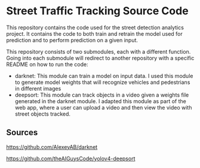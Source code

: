 # Street Traffic Tracking Source Code

This repository contains the code used for the street detection analytics project. It contains the code to both train and retrain the model used for prediction and to perform prediction on a given input.

This repository consists of two submodules, each with a different function. Going into each submodule will redirect to another repository with a specific README on how to run the code:
- darknet: This module can train a model on input data. I used this module to generate model weights that will recognize vehicles and pedestrians in different images
- deepsort: This module can track objects in a video given a weights file generated in the darknet module. I adapted this module as part of the web app, where a user can upload a video and then view the video with street objects tracked.

## Sources

https://github.com/AlexeyAB/darknet

https://github.com/theAIGuysCode/yolov4-deepsort

